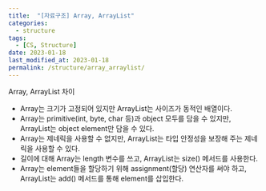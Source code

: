 ```yaml
---
title:  "[자료구조] Array, ArrayList"
categories:
  - structure
tags:
  - [CS, Structure]
date: 2023-01-18
last_modified_at: 2023-01-18
permalink: /structure/array_arraylist/
---
```


Array, ArrayList 차이
* Array는 크기가 고정되어 있지만 ArrayList는 사이즈가 동적인 배열이다.
* Array는 primitive(int, byte, char 등)과 object 모두를 담을 수 있지만, ArrayList는 object element만 담을 수 있다.
* Array는 제네릭을 사용할 수 없지만, ArrayList는 타입 안정성을 보장해 주는 제네릭을 사용할 수 있다.
* 길이에 대해 Array는 length 변수를 쓰고, ArrayList는 size() 메서드를 사용한다.
* Array는 element들을 할당하기 위해 assignment(할당) 연산자를 써야 하고, ArrayList는 add() 메서드를 통해 element를 삽입한다.

